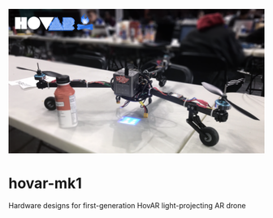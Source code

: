 <a href="https://www.youtube.com/embed/zWix-1nG0uk"><img src="images/hovar_hero.png"></a>
# hovar-mk1
Hardware designs for first-generation HovAR light-projecting AR drone
